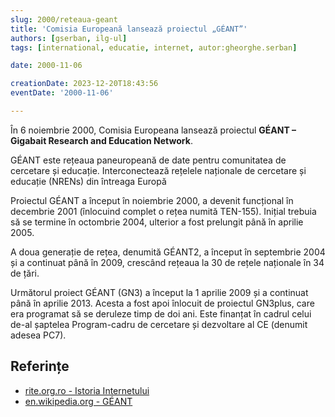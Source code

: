 ```yaml
---
slug: 2000/reteaua-geant
title: 'Comisia Europeană lansează proiectul „GÉANT”'
authors: [gserban, ilg-ul]
tags: [international, educatie, internet, autor:gheorghe.serban]

date: 2000-11-06

creationDate: 2023-12-20T18:43:56
eventDate: '2000-11-06'

---
```


În 6 noiembrie 2000, Comisia Europeana lansează proiectul **GÉANT –
Gigabait Research and Education Network**.

<!-- truncate -->

GÉANT este rețeaua paneuropeană de date pentru comunitatea de cercetare
și educație. Interconectează rețelele naționale de cercetare și educație (NRENs) din întreaga Europă

Proiectul GÉANT a început în noiembrie 2000, a devenit funcțional
în decembrie 2001 (înlocuind complet o rețea numită TEN-155).
Inițial trebuia să se termine în octombrie 2004,
ulterior a fost prelungit până în aprilie 2005.

A doua generație de rețea, denumită GÉANT2, a început în septembrie 2004
și a continuat până în 2009, crescând rețeaua la 30 de rețele naționale
în 34 de țări.

Următorul proiect GÉANT (GN3) a început la 1 aprilie 2009 și a continuat
până în aprilie 2013. Acesta a fost apoi înlocuit de proiectul GN3plus,
care era programat să se deruleze timp de doi ani. Este finanțat în
cadrul celui de-al șaptelea Program-cadru de cercetare și dezvoltare al
CE (denumit adesea PC7).

## Referințe

- [rite.org.ro - Istoria Internetului](https://rite.org.ro/istoria-internetului/)
- [en.wikipedia.org - GÉANT](https://en.wikipedia.org/wiki/GÉANT)
